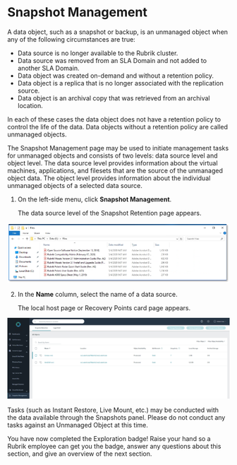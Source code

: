 # Snapshot Management

A data object, such as a snapshot or backup, is an unmanaged object when any of the following circumstances are true:

* Data source is no longer available to the Rubrik cluster.
* Data source was removed from an SLA Domain and not added to another SLA Domain.
* Data object was created on-demand and without a retention policy.
* Data object is a replica that is no longer associated with the replication source.
* Data object is an archival copy that was retrieved from an archival location.

In each of these cases the data object does not have a retention policy to control the life of the data. Data objects without a retention policy are called unmanaged objects. 

The Snapshot Management page may be used to initiate management tasks for unmanaged objects and consists of two levels: data source level and object level. The data source level provides information about the virtual machines, applications, and filesets that are the source of the unmanaged object data. The object level provides information about the individual unmanaged objects of a selected data source. 

1. On the left-side menu, click **Snapshot Management**.

   The data source level of the Snapshot Retention page appears. 

![alt_text](images/image60.png "image_tooltip")

2. In the **Name** column, select the name of a data source.

   The local host page or Recovery Points card page appears.

![alt_text](images/image61.png "image_tooltip")

Tasks (such as Instant Restore, Live Mount, etc.) may be conducted with the data available through the Snapshots panel. Please do not conduct any tasks against an Unmanaged Object at this time. 

You have now completed the Exploration badge! Raise your hand so a Rubrik employee can get you the badge, answer any questions about this section, and give an overview of the next section.